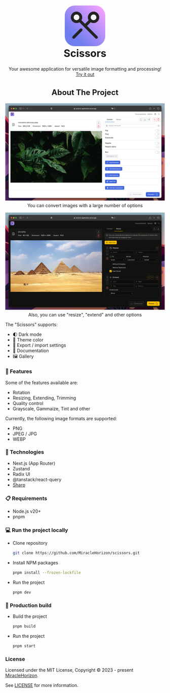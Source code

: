 <br />
<div align="center">
  <a href="https://raw.githubusercontent.com/MiracleHorizon/scissors/main/public/favicon-32x32.png">
    <img src="apps/frontend/public/android-chrome-192x192.png" alt="Logo" width=128 height=128>
  </a>

  <h1 style="font-size: 32px; margin-top: 0">️Scissors</h1>

  <p>
    Your awesome application for versatile image formatting and processing!
    <br />
    <a href="https://scissors-application.vercel.app" rel="noreferrer" target="_blank">Try it out</a>
  </p>
</div>

<h2 align="center" style="font-size: 24px;">About The Project</h2>

[![Project screenshot 1][preview-screenshot-1]][project-github]
<p align="center" style="margin-top: -10px;">You can convert images with a large number of options</p>

[![Project screenshot 2][preview-screenshot-2]][project-github]
<p align="center" style="margin-top: -10px;">Also, you can use "resize", "extend" and other options</p>

The "Scissors" supports:
* 🌓 Dark mode
* 🎨 Theme color
* 💾 Export / import settings
* 📖 Documentation
* 🖼️ Gallery

### 🧨 Features
Some of the features available are:
* Rotation
* Resizing, Extending, Trimming
* Quality control
* Grayscale, Gammaize, Tint and other

Currently, the following image formats are supported:
* PNG
* JPEG / JPG
* WEBP

### 🔧 Technologies

* Next.js (App Router)
* Zustand
* Radix UI
* @tanstack/react-query
* [Sharp](https://sharp.pixelplumbing.com/)

### 📋 Requirements

* Node.js v20+
* pnpm

### 💻 Run the project locally
* Clone repository
   ```sh
   git clone https://github.com/MiracleHorizon/scissors.git
   ```
* Install NPM packages
   ```sh
   pnpm install --frozen-lockfile
   ```
* Run the project
   ```sh
   pnpm dev
   ```

### 🚀 Production build

* Build the project
   ```sh
   pnpm build
   ```
* Run the project
   ```sh
   pnpm start
   ```

### License

Licensed under the MIT License, Copyright © 2023 - present [MiracleHorizon](https://github.com/MiracleHorizon).

See [LICENSE](https://github.com/MiracleHorizon/scissors/blob/main/LICENSE) for more information.

[project-github]: https://github.com/MiracleHorizon/scissors
[preview-screenshot-1]: social/og-image-share-light.png
[preview-screenshot-2]: social/og-image-share-dark.png
